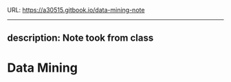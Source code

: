 URL: https://a30515.gitbook.io/data-mining-note

---
description: Note took from class
---

# Data Mining

